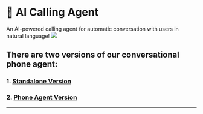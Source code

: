 # 📲 AI Calling Agent
An AI-powered calling agent for automatic conversation with users in natural language!
![](![image](https://github.com/user-attachments/assets/ac421ef1-1aee-4a7b-b56d-3ec0d6f4fa6a)
)

## There are two versions of our conversational phone agent:
### 1. [Standalone Version](standalone/README.md)
### 2. [Phone Agent Version](phone_agent/README.md)

---  

